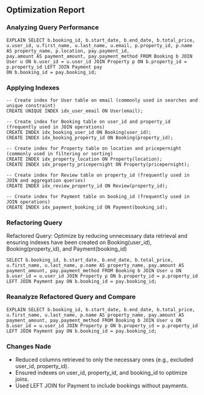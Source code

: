 ## Optimization Report

### Analyzing Query Performance

```
EXPLAIN SELECT b.booking_id, b.start_date, b.end_date, b.total_price, u.user_id, u.first_name, u.last_name, u.email, p.property_id, p.name AS property_name, p.location, pay.payment_id,
pay.amount AS payment_amount, pay.payment_method FROM Booking b JOIN User u ON b.user_id = u.user_id JOIN Property p ON b.property_id = p.property_id LEFT JOIN Payment pay
ON b.booking_id = pay.booking_id;

```

### Applying Indexes

```
-- Create index for User table on email (commonly used in searches and unique constraint)
CREATE UNIQUE INDEX idx_user_email ON User(email);

```

```
-- Create index for Booking table on user_id and property_id (frequently used in JOIN operations)
CREATE INDEX idx_booking_user_id ON Booking(user_id);
CREATE INDEX idx_booking_property_id ON Booking(property_id);

```

```
-- Create index for Property table on location and pricepernight (commonly used in filtering or sorting)
CREATE INDEX idx_property_location ON Property(location);
CREATE INDEX idx_property_pricepernight ON Property(pricepernight);

```

```
-- Create index for Review table on property_id (frequently used in JOIN and aggregation queries)
CREATE INDEX idx_review_property_id ON Review(property_id);

```

```
-- Create index for Payment table on booking_id (frequently used in JOIN operations)
CREATE INDEX idx_payment_booking_id ON Payment(booking_id);

```

### Refactoring Query

Refactored Query: Optimize by reducing unnecessary data retrieval and ensuring indexes have been created on Booking(user_id), Booking(property_id), and Payment(booking_id)

```
SELECT b.booking_id, b.start_date, b.end_date, b.total_price, u.first_name, u.last_name, p.name AS property_name, pay.amount AS payment_amount, pay.payment_method FROM Booking b JOIN User u ON b.user_id = u.user_id JOIN Property p ON b.property_id = p.property_id LEFT JOIN Payment pay ON b.booking_id = pay.booking_id;

```

### Reanalyze Refactored Query and Compare

```
EXPLAIN SELECT b.booking_id, b.start_date, b.end_date, b.total_price, u.first_name, u.last_name, p.name AS property_name, pay.amount AS payment_amount, pay.payment_method FROM Booking b JOIN User u ON b.user_id = u.user_id JOIN Property p ON b.property_id = p.property_id LEFT JOIN Payment pay ON b.booking_id = pay.booking_id;
```

### Changes Nade

- Reduced columns retrieved to only the necessary ones (e.g., excluded user_id, property_id).
- Ensured indexes on user_id, property_id, and booking_id to optimize joins.
- Used LEFT JOIN for Payment to include bookings without payments.
